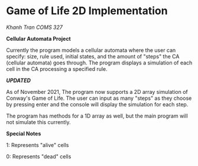 # Game of Life 2D Implementation
_Khanh Tran
COMS 327_


**Cellular Automata Project**

Currently the program models a cellular automata where the user can specify: size, rule used, initial states, and the amount of "steps" the CA (cellular automata) goes through.
The program displays a simulation of each cell in the CA processing a specified rule.

_**UPDATED**_

As of November 2021,
The program now supports a 2D array simulation of Conway's Game of Life. The user can input as many "steps" as they choose by pressing enter and the console will display the simulation for each step.

The program has methods for a 1D array as well, but the main program will not simulate this currently.



**Special Notes**

1: Represents "alive" cells

0: Represents "dead" cells





